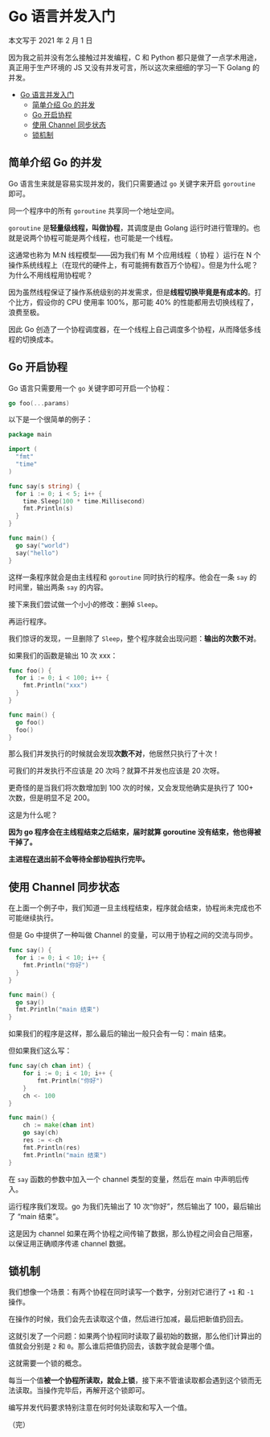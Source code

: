 # Go 语言并发入门

本文写于 2021 年 2 月 1 日

因为我之前并没有怎么接触过并发编程，C 和 Python 都只是做了一点学术用途，真正用于生产环境的 JS 又没有并发可言，所以这次来细细的学习一下 Golang 的并发。

- [Go 语言并发入门](#go-语言并发入门)
  - [简单介绍 Go 的并发](#简单介绍-go-的并发)
  - [Go 开启协程](#go-开启协程)
  - [使用 Channel 同步状态](#使用-channel-同步状态)
  - [锁机制](#锁机制)

## 简单介绍 Go 的并发

Go 语言生来就是容易实现并发的，我们只需要通过 `go` 关键字来开启 `goroutine` 即可。

同一个程序中的所有 `goroutine` 共享同一个地址空间。

`goroutine` 是**轻量级线程，叫做协程**，其调度是由 Golang 运行时进行管理的。也就是说两个协程可能是两个线程，也可能是一个线程。

这通常也称为 M:N 线程模型——因为我们有 M 个应用线程（ 协程 ）运行在 N 个操作系统线程上（在现代的硬件上，有可能拥有数百万个协程）。但是为什么呢？为什么不用线程用协程呢？

因为虽然线程保证了操作系统级别的并发需求，但是**线程切换毕竟是有成本的**。打个比方，假设你的 CPU 使用率 100%，那可能 40% 的性能都用去切换线程了，浪费至极。

因此 Go 创造了一个协程调度器，在一个线程上自己调度多个协程，从而降低多线程的切换成本。

## Go 开启协程

Go 语言只需要用一个 `go` 关键字即可开启一个协程：

```go
go foo(...params)
```

以下是一个很简单的例子：

```go
package main

import (
  "fmt"
  "time"
)

func say(s string) {
  for i := 0; i < 5; i++ {
    time.Sleep(100 * time.Millisecond)
    fmt.Println(s)
  }
}

func main() {
  go say("world")
  say("hello")
}
```

这样一条程序就会是由主线程和 `goroutine` 同时执行的程序。他会在一条 `say` 的时间里，输出两条 `say` 的内容。

接下来我们尝试做一个小小的修改：删掉 `Sleep`。

再运行程序。

我们惊讶的发现，一旦删除了 `Sleep`，整个程序就会出现问题：**输出的次数不对**。

如果我们的函数是输出 10 次 xxx：

```go
func foo() {
  for i := 0; i < 100; i++ {
    fmt.Println("xxx")
  }
}

func main() {
  go foo()
  foo()
}
```

那么我们并发执行的时候就会发现**次数不对**，他居然只执行了十次！

可我们的并发执行不应该是 20 次吗？就算不并发也应该是 20 次呀。

更奇怪的是当我们将次数增加到 100 次的时候，又会发现他确实是执行了 100+ 次数，但是明显不足 200。

这是为什么呢？

**因为 go 程序会在主线程结束之后结束，届时就算 goroutine 没有结束，他也得被干掉了。**

**主进程在退出前不会等待全部协程执行完毕。**

## 使用 Channel 同步状态

在上面一个例子中，我们知道一旦主线程结束，程序就会结束，协程尚未完成也不可能继续执行。

但是 Go 中提供了一种叫做 Channel 的变量，可以用于协程之间的交流与同步。

```go
func say() {
  for i := 0; i < 10; i++ {
    fmt.Println("你好")
  }
}

func main() {
  go say()
  fmt.Println("main 结束")
}
```

如果我们的程序是这样，那么最后的输出一般只会有一句：main 结束。

但如果我们这么写：

```go
func say(ch chan int) {
	for i := 0; i < 10; i++ {
		fmt.Println("你好")
	}
	ch <- 100
}

func main() {
	ch := make(chan int)
	go say(ch)
	res := <-ch
	fmt.Println(res)
	fmt.Println("main 结束")
}
```

在 `say` 函数的参数中加入一个 channel 类型的变量，然后在 main 中声明后传入。

运行程序我们发现。go 为我们先输出了 10 次“你好”，然后输出了 100，最后输出了 “main 结束”。

这是因为 channel 如果在两个协程之间传输了数据，那么协程之间会自己阻塞，以保证用正确顺序传递 channel 数据。

## 锁机制

我们想像一个场景：有两个协程在同时读写一个数字，分别对它进行了 `+1` 和 `-1` 操作。

在操作的时候，我们会先去读取这个值，然后进行加减，最后把新值扔回去。

这就引发了一个问题：如果两个协程同时读取了最初始的数据，那么他们计算出的值就会分别是 `2` 和 `0`。那么谁后把值扔回去，该数字就会是哪个值。

这就需要一个锁的概念。

每当一个值**被一个协程所读取，就会上锁**，接下来不管谁读取都会遇到这个锁而无法读取。当操作完毕后，再解开这个锁即可。

编写并发代码要求特别注意在何时何处读取和写入一个值。

（完）
